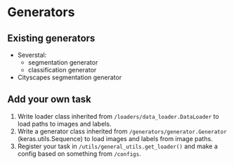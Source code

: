 # Generators

## Existing generators
* Severstal:
    * segmentation generator 
    * classification generator
* Cityscapes segmentation generator

## Add your own task
1. Write loader class inherited from `/loaders/data_loader.DataLoader` to load paths to images and labels.
2. Write a generator class inherited from `/generators/generator.Generator` (keras.utils.Sequence) to load images and labels from image paths.
3. Register your task in `/utils/general_utils.get_loader()` and make a config based on something from `/configs`.